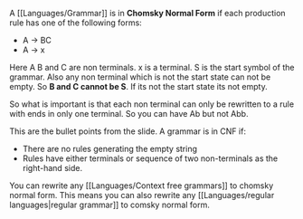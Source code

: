 A [[Languages/Grammar]] is in **Chomsky Normal Form** if each production rule has one of the following forms:

-   A → BC
-   A → x

Here A B and C are non terminals. x is a terminal. S is the start symbol of the grammar. Also any non terminal which is not the start state can not be empty. So **B and C cannot be S**. If its not the start state its not empty.

So what is important is that each non terminal can only be rewritten to a rule with ends in only one terminal. So you can have Ab but not Abb. 

This are the bullet points from the slide. A grammar is in CNF if:
- There are no rules generating the empty string
- Rules have either terminals or sequence of two non-terminals as the right-hand side.


You can rewrite any [[Languages/Context free grammars]] to chomsky normal form. This means you can also rewrite any [[Languages/regular languages|regular grammar]] to comsky normal form.